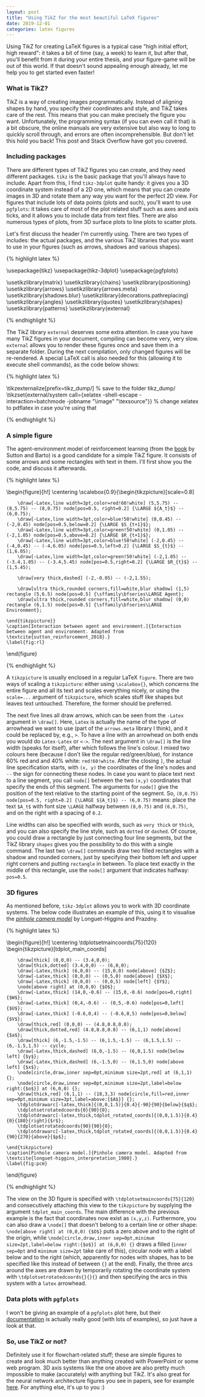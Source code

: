 ```yaml
---
layout: post
title: "Using TikZ for the most beautiful LaTeX figures"
date: 2019-12-01
categories: latex figures
---
```


Using TikZ for creating LaTeX figures is a typical case "high initial effort, high reward": it takes a bit of time (say, a week) to learn it, but after that, you'll benefit from it during your entire thesis, and your figure-game will be out of this world. If that doesn't sound appealing enough already, let me help you to get started even faster!

### What is TikZ?

TikZ is a way of creating images programmatically. Instead of aligning shapes by hand, you specify their coordinates and style, and TikZ takes care of the rest. This means that you can make precisely the figure you want. Unfortunately, the programming syntax (if you can even call it that) is a bit obscure, the online manuals are very extensive but also way to long to quickly scroll through, and errors are often incomprehensible. But don't let this hold you back! This post and Stack Overflow have got you covered.

### Including packages

There are different types of TikZ figures you can create, and they need different packages. `tikz` is the basic package that you'll always have to include. Apart from this, I find `tikz-3dplot` quite handy: it gives you a 3D coordinate system instead of a 2D one, which means that you can create images in 3D and rotate them any way you want for the perfect 2D view. For figures that include lots of data points (plots and such), you'll want to use `pgfplots`: it takes care of most of the plot related stuff such as axes and axis ticks, and it allows you to include data from text files. There are also numerous types of plots, from 3D surface plots to line plots to scatter plots.

Let's first discuss the header I'm currently using. There are two types of includes: the actual packages, and the various TikZ libraries that you want to use in your figures (such as arrows, shadows and various shapes).

{% highlight latex %}

\usepackage{tikz}
\usepackage{tikz-3dplot}
\usepackage{pgfplots}

\usetikzlibrary{matrix}
\usetikzlibrary{chains}
\usetikzlibrary{positioning}
\usetikzlibrary{arrows}
\usetikzlibrary{arrows.meta}
\usetikzlibrary{shadows.blur}
\usetikzlibrary{decorations.pathreplacing}
\usetikzlibrary{angles}
\usetikzlibrary{quotes}
\usetikzlibrary{shapes}
\usetikzlibrary{patterns}
\usetikzlibrary{external}

{% endhighlight %}

The TikZ library `external` deserves some extra attention. In case you have many TikZ figures in your document, compiling can become very, very slow. `external` allows you to render these figures once and save them in a separate folder. During the next compilation, only changed figures will be re-rendered. A special LaTeX call is also needed for this (allowing it to execute shell commands), as the code below shows:

{% highlight latex %}

\tikzexternalize[prefix=tikz_dump/]  % save to the folder tikz_dump/
\tikzset{external/system call={xelatex -shell-escape -interaction=batchmode -jobname "\image" "\texsource"}}  % change xelatex to pdflatex in case you're using that

{% endhighlight %}

### A simple figure

The agent-environment model of reinforcement learning (from the [book](http://incompleteideas.net/book/RLbook2018.pdf) by Sutton and Barto) is a good candidate for a simple TikZ figure. It consists of some arrows and some rectangles with text in them. I'll first show you the code, and discuss it afterwards.

{% highlight latex %}

\begin{figure}[h!]
    \centering
    \scalebox{0.9}{\begin{tikzpicture}[scale=0.8]

        \draw[-Latex,line width=3pt,color=red!60!white] (5,5.75) -- (8,5.75) -- (8,0.75) node[pos=0.5, right=0.2] {\LARGE ${A_t}$} -- (6,0.75);
        \draw[-Latex,line width=3pt,color=blue!50!white] (0,0.45) -- (-2,0.45) node[pos=0.5,below=0.2] {\LARGE $S_{t+1}$};
        \draw[-Latex,line width=3pt,color=green!50!white] (0,1.05) -- (-2,1.05) node[pos=0.5,above=0.2] {\LARGE $R_{t+1}$};
        \draw[-Latex,line width=3pt,color=blue!50!white] (-2,0.45) -- (-4,0.45) -- (-4,6.05) node[pos=0.5,left=0.2] {\LARGE $S_{t}$} -- (1,6.05);
        \draw[-Latex,line width=3pt,color=green!50!white] (-2,1.05) -- (-3.4,1.05) -- (-3.4,5.45) node[pos=0.5,right=0.2] {\LARGE $R_{t}$} -- (1,5.45);
        
        \draw[very thick,dashed] (-2,-0.05) -- (-2,1.55);
    
        \draw[ultra thick,rounded corners,fill=white,blur shadow] (1,5) rectangle (5,6.5) node[pos=0.5] {\sffamily\bfseries\LARGE Agent};
        \draw[ultra thick,rounded corners,fill=white,blur shadow] (0,0) rectangle (6,1.5) node[pos=0.5] {\sffamily\bfseries\LARGE Environment};

    \end{tikzpicture}}
    \caption[Interaction between agent and environment.]{Interaction between agent and environment. Adapted from \textcite{sutton_reinforcement_2018}.}
    \label{fig:rl}
\end{figure}

{% endhighlight %}

A `tikzpicture` is usually enclosed in a regular LaTeX `figure`. There are two ways of scaling a `tikzpicture`: either using `\scalebox{}`, which concerns the entire figure and all its text and scales everything nicely, or using the `scale=...` argument of `tikzpicture`, which scales stuff like shapes but leaves text untouched. Therefore, the former should be preferred.

The next five lines all draw arrows, which can be seen from the `-Latex` argument in `\draw[]`. Here, `Latex` is actually the name of the type of arrowhead we want to use (part of the `arrows.meta` library I think), and it could be replaced by, e.g., `>`. To have a line with an arrowhead on both ends you would do `Latex-Latex` or `<->`. The next argument in `\draw[]` is the line width (speaks for itself), after which follows the line's colour. I mixed two colours here (because I don't like the regular red/green/blue), for instance 60% red and and 40% white: `red!60!white`. After the closing `]`, the actual line specification starts, with `(x, y)` the coordinates of the line's nodes and `--` the sign for connecting these nodes. In case you want to place text next to a line segment, you call `node[]` between the two `(x,y)` coordinates that specify the ends of this segment. The arguments for `node[]` give the position of the text relative to the starting point of the segment. So, `(8,0.75) node[pos=0.5, right=0.2] {\LARGE ${A_t}$} -- (6,0.75)` means: place the text `$A_t$` with font size `\LARGE` halfway between `(8,0.75)` and `(6,0.75)`, and on the right with a spacing of `0.2`.

Line widths can also be specified with words, such as `very thick` or `thick`, and you can also specify the line style, such as `dotted` or `dashed`. Of course, you could draw a rectangle by just connecting four line segments, but the TikZ library `shapes` gives you the possibility to do this with a single command. The last two `\draw[]` commands draw two filled rectangles with a shadow and rounded corners, just by specifying their bottom left and upper right corners and putting `rectangle` in between. To place text exactly in the middle of this rectangle, use the `node[]` argument that indicates halfway: `pos=0.5`.

### 3D figures

As mentioned before, `tikz-3dplot` allows you to work with 3D coordinate systems. The below code illustrates an example of this, using it to visualise the [*pinhole camera model*](https://en.wikipedia.org/wiki/Pinhole_camera_model) by Longuet-Higgins and Prazdny.

{% highlight latex %}

\begin{figure}[h!]
    \centering
    \tdplotsetmaincoords{75}{120}
    \begin{tikzpicture}[tdplot_main_coords]

        \draw[thick] (0,0,0) -- (3.4,0,0);
        \draw[thick,dotted] (3.4,0,0) -- (6,0,0);
        \draw[-Latex,thick] (6,0,0) -- (15,0,0) node[above] {$Z$};
        \draw[-Latex,thick] (0,0,0) -- (0,5,0) node[above] {$X$};
        \draw[-Latex,thick] (0,0,0) -- (0,0,5) node[left] {$Y$};
        \node[above right] at (0,0,0) {$O$};
        \draw[-Latex,thick] (14,0,-0.6) -- (15,0,-0.6) node[pos=0,right] {$W$};
        \draw[-Latex,thick] (0,4,-0.6) -- (0,5,-0.6) node[pos=0,left] {$U$};
        \draw[-Latex,thick] (-0.6,0,4) -- (-0.6,0,5) node[pos=0,below] {$V$};
        \draw[thick,red] (0,0,0) -- (4.8,0.8,0.8);
        \draw[thick,dotted,red] (4.8,0.8,0.8) -- (6,1,1) node[above] {$a$};
        \draw[thick] (6,-1.5,-1.5) -- (6,1.5,-1.5) -- (6,1.5,1.5) -- (6,-1.5,1.5) -- cycle;
        \draw[-Latex,thick,dashed] (6,0,-1.5) -- (6,0,1.5) node[below left] {$y$};
        \draw[-Latex,thick,dashed] (6,-1.5,0) -- (6,1.5,0) node[above left] {$x$};
        \node[circle,draw,inner sep=0pt,minimum size=2pt,red] at (6,1,1) {};
        \node[circle,draw,inner sep=0pt,minimum size=2pt,label=below right:{$o$}] at (6,0,0) {};
        \draw[thick,red] (6,1,1) -- (18,3,3) node[circle,fill=red,inner sep=0pt,minimum size=3pt,label=above:{$A$}] {};
        \tdplotdrawarc[-latex,thick]{(0,0,1.5)}{0.4}{-90}{90}{below}{$q$};
        \tdplotsetrotatedcoords{0}{90}{0};
        \tdplotdrawarc[-latex,thick,tdplot_rotated_coords]{(0,0,1.5)}{0.4}{0}{180}{right}{$r$};
        \tdplotsetrotatedcoords{90}{90}{0};
        \tdplotdrawarc[-latex,thick,tdplot_rotated_coords]{(0,0,1.5)}{0.4}{90}{270}{above}{$p$};

    \end{tikzpicture}
    \caption[Pinhole camera model.]{Pinhole camera model. Adapted from \textcite{longuet-higgins_interpretation_1980}.}
    \label{fig:pcm}
\end{figure}

{% endhighlight %}

The view on the 3D figure is specified with `\tdplotsetmaincoords{75}{120}` and consecutively attaching this view to the `tikzpicture` by supplying the argument `tdplot_main_coords`. The main difference with the previous example is the fact that coordinates now exist as `(x,y,z)`. Furthermore, you can also draw a `\node[]` that doesn't belong to a certain line or other shape: `\node[above right] at (0,0,0) {$O$}` puts a zero above and to the right of the origin, while `\node[circle,draw,inner sep=0pt,minimum size=2pt,label=below right:{$o$}] at (6,0,0) {}` draws a filled (`inner sep=0pt` and `minimum size=2pt` take care of this), circular node with a label below and to the right (which, apparently for nodes with shapes, has to be specified like this instead of between `{}` at the end). Finally, the three arcs around the axes are drawn by temporarily rotating the coordinate system with `\tdplotsetrotatedcoords{}{}{}` and then specifying the arcs in this system with a `latex` arrowhead.

### Data plots with `pgfplots`

I won't be giving an example of a `pgfplots` plot here, but their [documentation](http://ctan.cs.uu.nl/graphics/pgf/contrib/pgfplots/doc/pgfplots.pdf) is actually really good (with lots of examples), so just have a look at that.

### So, use TikZ or not?

Definitely use it for flowchart-related stuff; these are simple figures to create and look much better than anything created with PowerPoint or some web program. 3D axis systems like the one above are also pretty much impossible to make (accurately) with anything but TikZ. It's also great for the neural network architecture figures you see in papers, see for example [here](https://tex.stackexchange.com/questions/439170/drawing-a-cnn-with-tikz). For anything else, it's up to you :)
